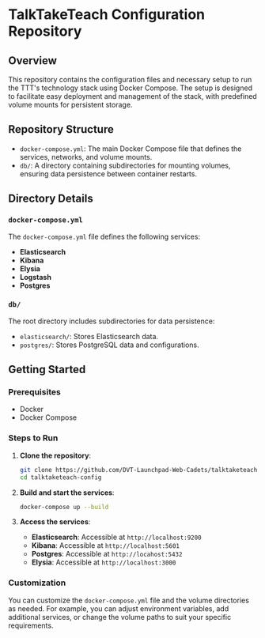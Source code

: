 # TalkTakeTeach Configuration Repository

## Overview

This repository contains the configuration files and necessary setup to run the TTT's technology stack using Docker Compose. The setup is designed to facilitate easy deployment and management of the stack, with predefined volume mounts for persistent storage.

## Repository Structure

- `docker-compose.yml`: The main Docker Compose file that defines the services, networks, and volume mounts.
- `db/`: A directory containing subdirectories for mounting volumes, ensuring data persistence between container restarts.

## Directory Details

### `docker-compose.yml`

The `docker-compose.yml` file defines the following services:

- **Elasticsearch**
- **Kibana**
- **Elysia**
- **Logstash**
- **Postgres**

### `db/`

The root directory includes subdirectories for data persistence:

- `elasticsearch/`: Stores Elasticsearch data.
- `postgres/`: Stores PostgreSQL data and configurations.

## Getting Started

### Prerequisites

- Docker
- Docker Compose

### Steps to Run

1. **Clone the repository**:

   ```sh
   git clone https://github.com/DVT-Launchpad-Web-Cadets/talktaketeach-config.git
   cd talktaketeach-config
   ```

2. **Build and start the services**:

   ```sh
   docker-compose up --build
   ```

3. **Access the services**:
   - **Elasticsearch**: Accessible at `http://localhost:9200`
   - **Kibana**: Accessible at `http://localhost:5601`
   - **Postgres**: Accessible at `http://locahost:5432`
   - **Elysia**: Accessible at `http://localhost:3000`

### Customization

You can customize the `docker-compose.yml` file and the volume directories as needed. For example, you can adjust environment variables, add additional services, or change the volume paths to suit your specific requirements.
